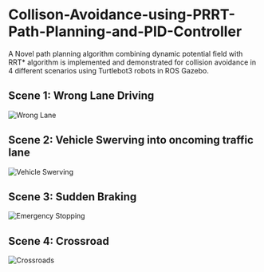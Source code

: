 # Collison-Avoidance-using-PRRT-Path-Planning-and-PID-Controller

A Novel path planning algorithm combining dynamic potential field with RRT* algorithm is implemented and demonstrated for collision avoidance in 4 different scenarios using Turtlebot3 robots in ROS Gazebo. 

## Scene 1: Wrong Lane Driving

![Wrong Lane](https://user-images.githubusercontent.com/74123050/134554166-4f36bb33-43ad-4d2a-b4e6-4f53172b6344.gif)

## Scene 2: Vehicle Swerving into oncoming traffic lane

![Vehicle Swerving](https://user-images.githubusercontent.com/74123050/134554292-476d69d2-71b5-4946-a4a8-2ad1a7360d1d.gif)

## Scene 3: Sudden Braking

![Emergency Stopping](https://user-images.githubusercontent.com/74123050/134554354-1b838001-e7cc-472c-8bc9-a651255addbe.gif)

## Scene 4: Crossroad

![Crossroads](https://user-images.githubusercontent.com/74123050/134554435-91e26bce-15ec-4347-ac42-5af5e2938194.gif)
